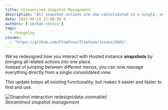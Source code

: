 ```yaml
---
title: Streamlined Snapshot Management
description: "All snapshot actions are now consolidated in a single, unified view"
date: 2025-09-19 12:00:00.0  
authors: ['serban-costin']
tags:
  - changelog
issues:
  - "https://github.com/FlowFuse/flowfuse/issues/6001"
---
```


We’ve redesigned how you interact with Hosted Instance **snapshots** by bringing all related actions into one place.  
Instead of jumping between different menus, you can now manage everything directly from a single consolidated view.

This update keeps all existing functionality, but makes it easier and faster to find and use.

![Snapshot interaction redesign](./images/revised-instance-snapshots.gif){data-zoomable}  
_Streamlined snapshot management_

